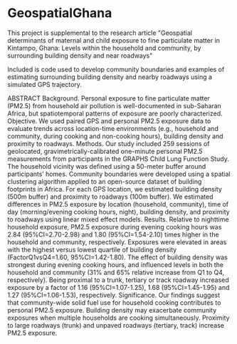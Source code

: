 # GeospatialGhana

This project is supplemental to the research article "Geospatial determinants of maternal and child exposure to fine particulate matter in Kintampo, Ghana: Levels within the household and community, by surrounding building density and near roadways"

Included is code used to develop community boundaries and examples of estimating surrounding building density and nearby roadways using a simulated GPS trajectory. 

ABSTRACT
Background. Personal exposure to fine particulate matter (PM2.5) from household air pollution is well-documented in sub-Saharan Africa, but spatiotemporal patterns of exposure are poorly characterized. 
Objective. We used paired GPS and personal PM2.5 exposure data to evaluate trends across location-time environments (e.g., household and community, during cooking and non-cooking hours), building density and proximity to roadways.
Methods. Our study included 259 sessions of geolocated, gravimetrically-calibrated one-minute personal PM2.5 measurements from participants in the GRAPHS Child Lung Function Study. The household vicinity was defined using a 50-meter buffer around participants’ homes. Community boundaries were developed using a spatial clustering algorithm applied to an open-source dataset of building footprints in Africa. For each GPS location, we estimated building density (500m buffer) and proximity to roadways (100m buffer). We estimated differences in PM2.5 exposure by location (household, community), time of day (morning/evening cooking hours, night), building density, and proximity to roadways using linear mixed effect models. 
Results. Relative to nighttime household exposure, PM2.5 exposure during evening cooking hours was 2.84 (95%CI=2.70-2.98) and 1.80 (95%CI=1.54-2.10) times higher in the household and community, respectively. Exposures were elevated in areas with the highest versus lowest quartile of building density (FactorQ1vsQ4=1.60, 95%CI=1.42-1.80). The effect of building density was strongest during evening cooking hours, and influenced levels in both the household and community (31% and 65% relative increase from Q1 to Q4, respectively). Being proximal to a trunk, tertiary or track roadway increased exposure by a factor of 1.16 (95%CI=1.07-1.25), 1.68 (95%CI=1.45-1.95) and 1.27 (95%CI=1.06-1.53), respectively.
Significance. Our findings suggest that community-wide solid fuel use for household cooking contributes to personal PM2.5 exposure. Building density may exacerbate community exposures when multiple households are cooking simultaneously. Proximity to large roadways (trunk) and unpaved roadways (tertiary, track) increase PM2.5 exposure.  

